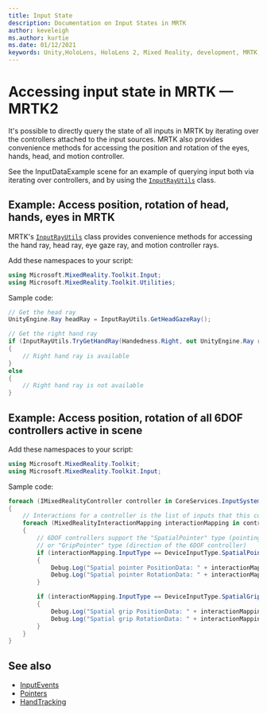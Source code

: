 ```yaml
---
title: Input State
description: Documentation on Input States in MRTK
author: keveleigh
ms.author: kurtie
ms.date: 01/12/2021
keywords: Unity,HoloLens, HoloLens 2, Mixed Reality, development, MRTK, InputState,
---
```


# Accessing input state in MRTK &#8212; MRTK2

It's possible to directly query the state of all inputs in MRTK by iterating over the controllers attached to the input sources. MRTK also provides convenience methods for accessing the position and rotation of the eyes, hands, head, and motion controller.

See the InputDataExample scene for an example of querying input both via iterating over controllers, and by using the [`InputRayUtils`](xref:Microsoft.MixedReality.Toolkit.Input.InputRayUtils?view=mixed-reality-toolkit-unity-2020-dotnet-2.8.0&preserve-view=true) class.

## Example: Access position, rotation of head, hands, eyes in MRTK

MRTK's [`InputRayUtils`](xref:Microsoft.MixedReality.Toolkit.Input.InputRayUtils?view=mixed-reality-toolkit-unity-2020-dotnet-2.8.0&preserve-view=true) class provides convenience methods for accessing the hand ray, head ray, eye gaze ray, and motion controller rays.

Add these namespaces to your script:

```c#
using Microsoft.MixedReality.Toolkit.Input;
using Microsoft.MixedReality.Toolkit.Utilities;
```

Sample code:

```c#
// Get the head ray
UnityEngine.Ray headRay = InputRayUtils.GetHeadGazeRay();

// Get the right hand ray
if (InputRayUtils.TryGetHandRay(Handedness.Right, out UnityEngine.Ray rightHandRay))
{
    // Right hand ray is available
}
else
{
    // Right hand ray is not available
}
```

## Example: Access position, rotation of all 6DOF controllers active in scene

Add these namespaces to your script:

```c#
using Microsoft.MixedReality.Toolkit;
using Microsoft.MixedReality.Toolkit.Input;
```

Sample code:

```c#
foreach (IMixedRealityController controller in CoreServices.InputSystem.DetectedControllers)
{
    // Interactions for a controller is the list of inputs that this controller exposes
    foreach (MixedRealityInteractionMapping interactionMapping in controller.Interactions)
    {
        // 6DOF controllers support the "SpatialPointer" type (pointing direction)
        // or "GripPointer" type (direction of the 6DOF controller)
        if (interactionMapping.InputType == DeviceInputType.SpatialPointer)
        {
            Debug.Log("Spatial pointer PositionData: " + interactionMapping.PositionData);
            Debug.Log("Spatial pointer RotationData: " + interactionMapping.RotationData);
        }

        if (interactionMapping.InputType == DeviceInputType.SpatialGrip)
        {
            Debug.Log("Spatial grip PositionData: " + interactionMapping.PositionData);
            Debug.Log("Spatial grip RotationData: " + interactionMapping.RotationData);
        }
    }
}
```

## See also

- [InputEvents](input-events.md)
- [Pointers](pointers.md)
- [HandTracking](hand-tracking.md)
